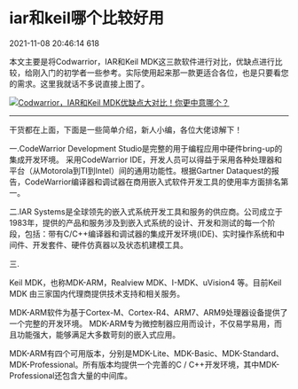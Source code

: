 # iar和keil哪个比较好用

2021-11-08 20:46:14 618



本文主要是将Codwarrior，IAR和Keil MDK这三款软件进行对比，优缺点进行比较，给刚入门的初学者一些参考。实际使用起来那一款更适合各位，也是只要看您的需求。这里我就话不多说直接上图了。

[![Codwarrior，IAR和Keil MDK优缺点大对比！你更中意哪个？](http://img.scicat.cn/d/file/20211108/491b0ff7511473187f2b83cbf141ff4c.jpg)](http://img.scicat.cn/d/file/20211108/491b0ff7511473187f2b83cbf141ff4c.jpg)

------

干货都在上面，下面是一些简单介绍，新人小编，各位大佬谅解下！

一.CodeWarrior Development Studio是完整的用于编程应用中硬件bring-up的集成开发环境。 采用CodeWarrior IDE，开发人员可以得益于采用各种处理器和平台（从Motorola到TI到Intel）间的通用功能性。根据Gartner Dataquest的报告，CodeWarrior编译器和调试器在商用嵌入式软件开发工具的使用率方面排名第一。

二.IAR Systems是全球领先的嵌入式系统开发工具和服务的供应商。公司成立于1983年，提供的产品和服务涉及到嵌入式系统的设计、开发和测试的每一个阶段，包括：带有C/C++编译器和调试器的集成开发环境(IDE)、实时操作系统和中间件、开发套件、硬件仿真器以及状态机建模工具。

三.

Keil MDK，也称MDK-ARM，Realview MDK、I-MDK、uVision4 等。目前Keil MDK 由三家国内代理商提供技术支持和相关服务。

MDK-ARM软件为基于Cortex-M、Cortex-R4、ARM7、ARM9处理器设备提供了一个完整的开发环境。 MDK-ARM专为微控制器应用而设计，不仅易学易用，而且功能强大，能够满足大多数苛刻的嵌入式应用。

MDK-ARM有四个可用版本，分别是MDK-Lite、MDK-Basic、MDK-Standard、MDK-Professional。所有版本均提供一个完善的C / C++开发环境，其中MDK-Professional还包含大量的中间库。